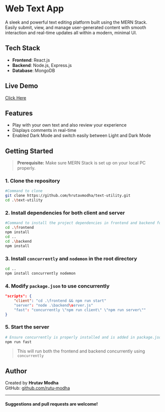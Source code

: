 # Web Text App

A sleek and powerful text editing platform built using the MERN Stack. Easily submit, view, and manage user-generated content with smooth interaction and real-time updates all within a modern, minimal UI.

## Tech Stack

- **Frontend**: React.js  
- **Backend**: Node.js, Express.js  
- **Database**: MongoDB

## Live Demo
[Click Here](https://webtextapp.onrender.com)
## Features

- Play with your own text and also review your experience 
- Displays comments in real-time
- Enabled Dark Mode and switch easily between Light and Dark Mode

## Getting Started

> **Prerequisite:** Make sure MERN Stack is set up on your local PC properly.

### 1. Clone the repository

```bash
#Command to clone
git clone https://github.com/hrutavmodha/text-utility.git
cd .\text-utility
```

### 2. Install dependencies for both client and server

```bash
#Command to install the project dependencies in frontend and backend folders seperately
cd .\frontend
npm install
cd ..
cd .\backend
npm install
```

### 3. Install `concurrently` and `nodemon` in the root directory

```bash
cd ..
npm install concurrently nodemon
```

### 4. Modify `package.json` to use concurrently

```JSON
"scripts": {
    "client": "cd .\frontend && npm run start"
    "server": "node .\backend\server.js"
    "fast": "concurrently \"npm run client\" \"npm run server\""
}
```
### 5. Start the server

```bash
# Ensure concurrently is properly installed and is added in package.json to handle frontend and backend concurrently before running the following command
npm run fast
```

> This will run both the frontend and backend concurrently using `concurrently`

## Author

Created by **Hrutav Modha**  
GitHub: [github.com/rutu-modha](https://github.com/rutu-modha)

---
#### Suggestions and pull requests are welcome!
